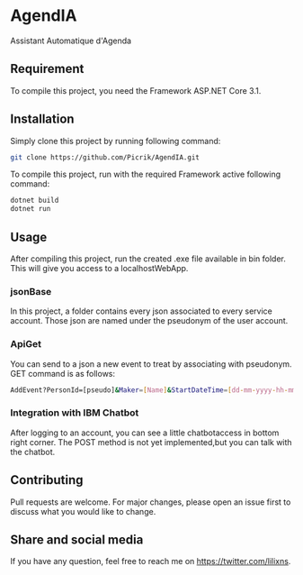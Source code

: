 # AgendIA
Assistant Automatique d'Agenda

## Requirement
To compile this project, you need the Framework ASP.NET Core 3.1.

## Installation
Simply clone this project by running following command:
```bash
git clone https://github.com/Picrik/AgendIA.git
```

To compile this project, run with the required Framework active following command:
```bash
dotnet build
dotnet run
```

## Usage
After compiling this project, run the created .exe file available in bin folder.
This will give you access to a localhostWebApp.

### jsonBase
In this project, a folder contains every json associated to every service account.
Those json are named under the pseudonym of the user account.

### ApiGet
You can send to a json a new event to treat by associating with pseudonym.
GET command is as follows:
```bash
AddEvent?PersonId=[pseudo]&Maker=[Name]&StartDateTime=[dd-mm-yyyy-hh-mm]&EndDateTime=[dd-mm-yyyy-hh-mm]&Subject=[subject]
```

### Integration with IBM Chatbot
After logging to an account, you can see a little chatbotaccess in bottom right corner. The POST method is not yet implemented,but you can talk with the chatbot.

## Contributing
Pull requests are welcome. For major changes, please open an issue first to discuss what you would like to change.

## Share and social media
If you have any question, feel free to reach me on https://twitter.com/lilixns.

